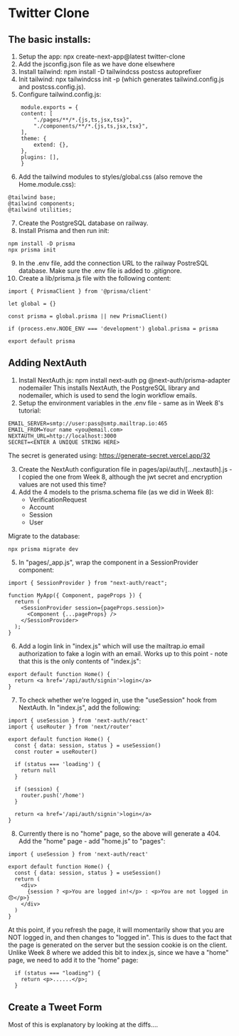 # Twitter Clone

## The basic installs:

1. Setup the app: npx create-next-app@latest twitter-clone
2. Add the jsconfig.json file as we have done elsewhere
3. Install tailwind: npm install -D tailwindcss postcss autoprefixer
4. Init tailwind: npx tailwindcss init -p (which generates tailwind.config.js and postcss.config.js).
5. Configure tailwind.config.js:

```
    module.exports = {
    content: [
        "./pages/**/*.{js,ts,jsx,tsx}",
        "./components/**/*.{js,ts,jsx,tsx}",
    ],
    theme: {
        extend: {},
    },
    plugins: [],
    }
```

6. Add the tailwind modules to styles/global.css (also remove the Home.module.css):

```
@tailwind base;
@tailwind components;
@tailwind utilities;
```

7. Create the PostgreSQL database on railway.
8. Install Prisma and then run init:

```
npm install -D prisma
npx prisma init
```

9. In the .env file, add the connection URL to the railway PostreSQL database. Make sure the .env file is added to .gitignore.
10. Create a lib/prisma.js file with the following content:

```
import { PrismaClient } from '@prisma/client'

let global = {}

const prisma = global.prisma || new PrismaClient()

if (process.env.NODE_ENV === 'development') global.prisma = prisma

export default prisma
```

## Adding NextAuth

1. Install NextAuth.js: npm install next-auth pg @next-auth/prisma-adapter nodemailer
   This installs NextAuth, the PostgreSQL library and nodemailer, which is used to send the login workflow emails.
2. Setup the environment variables in the .env file - same as in Week 8's tutorial:

```
EMAIL_SERVER=smtp://user:pass@smtp.mailtrap.io:465
EMAIL_FROM=Your name <you@email.com>
NEXTAUTH_URL=http://localhost:3000
SECRET=<ENTER A UNIQUE STRING HERE>
```

The secret is generated using: https://generate-secret.vercel.app/32

3. Create the NextAuth configuration file in pages/api/auth/[...nextauth].js - I copied the one from Week 8, although the jwt secret and encryption values are not used this time?
4. Add the 4 models to the prisma.schema file (as we did in Week 8):
   - VerificationRequest
   - Account
   - Session
   - User

Migrate to the database:

```
npx prisma migrate dev
```

5. In "pages/\_app.js", wrap the component in a SessionProvider component:

```
import { SessionProvider } from "next-auth/react";

function MyApp({ Component, pageProps }) {
  return (
    <SessionProvider session={pageProps.session}>
      <Component {...pageProps} />
    </SessionProvider>
  );
}

```

6. Add a login link in "index.js" which will use the mailtrap.io email authorization to fake a login with an email. Works up to this point - note that this is the only contents of "index.js":

```
export default function Home() {
  return <a href='/api/auth/signin'>login</a>
}
```

7. To check whether we're logged in, use the "useSession" hook from NextAuth. In "index.js", add the following:

```
import { useSession } from 'next-auth/react'
import { useRouter } from 'next/router'

export default function Home() {
  const { data: session, status } = useSession()
  const router = useRouter()

  if (status === 'loading') {
    return null
  }

  if (session) {
    router.push('/home')
  }

  return <a href='/api/auth/signin'>login</a>
}
```

8. Currently there is no "home" page, so the above will generate a 404. Add the "home" page - add "home.js" to "pages":

```
import { useSession } from 'next-auth/react'

export default function Home() {
  const { data: session, status } = useSession()
  return (
    <div>
      {session ? <p>You are logged in!</p> : <p>You are not logged in 😞</p>}
    </div>
  )
}
```

At this point, if you refresh the page, it will momentarily show that you are NOT logged in, and then changes to "logged in". This is dues to the fact that the page is generated on the server but the session cookie is on the client. Unlike Week 8 where we added this bit to index.js, since we have a "home" page, we need to add it to the "home" page:

```
  if (status === "loading") {
    return <p>......</p>;
  }

```

## Create a Tweet Form

Most of this is explanatory by looking at the diffs....
